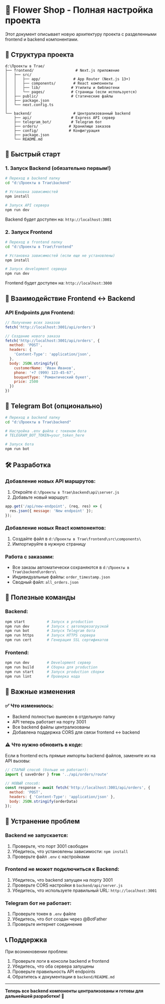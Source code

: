 # 🌸 Flower Shop - Полная настройка проекта

Этот документ описывает новую архитектуру проекта с разделенными frontend и backend компонентами.

## 📁 Структура проекта

```
d:\Проекты в Trae/
├── frontend/                   # Next.js приложение
│   ├── src/
│   │   ├── app/               # App Router (Next.js 13+)
│   │   ├── components/        # React компоненты
│   │   ├── lib/              # Утилиты и библиотеки
│   │   └── pages/            # Страницы (если используется)
│   ├── public/               # Статические файлы
│   ├── package.json
│   └── next.config.ts
│
└── backend/                   # Централизованный backend
    ├── api/                  # Express API сервер
    ├── telegram_bot/         # Telegram бот
    ├── orders/              # Хранилище заказов
    ├── config/              # Конфигурация
    ├── package.json
    └── README.md
```

## 🚀 Быстрый старт

### 1. Запуск Backend (обязательно первым!)

```bash
# Переход в backend папку
cd "d:\Проекты в Trae\backend"

# Установка зависимостей
npm install

# Запуск API сервера
npm run dev
```

Backend будет доступен на: `http://localhost:3001`

### 2. Запуск Frontend

```bash
# Переход в frontend папку
cd "d:\Проекты в Trae\frontend"

# Установка зависимостей (если еще не установлены)
npm install

# Запуск development сервера
npm run dev
```

Frontend будет доступен на: `http://localhost:3000`

## 🔗 Взаимодействие Frontend ↔ Backend

### API Endpoints для Frontend:

```javascript
// Получение всех заказов
fetch('http://localhost:3001/api/orders')

// Создание нового заказа
fetch('http://localhost:3001/api/orders', {
  method: 'POST',
  headers: {
    'Content-Type': 'application/json',
  },
  body: JSON.stringify({
    customerName: 'Иван Иванов',
    phone: '+7 (999) 123-45-67',
    bouquetType: 'Романтический букет',
    price: 2500
  })
})
```

## 🤖 Telegram Bot (опционально)

```bash
# Переход в backend папку
cd "d:\Проекты в Trae\backend"

# Настройка .env файла с токеном бота
# TELEGRAM_BOT_TOKEN=your_token_here

# Запуск бота
npm run bot
```

## 🛠️ Разработка

### Добавление новых API маршрутов:

1. Откройте `d:\Проекты в Trae\backend\api\server.js`
2. Добавьте новый маршрут:

```javascript
app.get('/api/new-endpoint', (req, res) => {
  res.json({ message: 'New endpoint' });
});
```

### Добавление новых React компонентов:

1. Создайте файл в `d:\Проекты в Trae\frontend\src\components\`
2. Импортируйте в нужную страницу

### Работа с заказами:

- Все заказы автоматически сохраняются в `d:\Проекты в Trae\backend\orders\`
- Индивидуальные файлы: `order_timestamp.json`
- Сводный файл: `all_orders.json`

## 🔧 Полезные команды

### Backend:
```bash
npm start          # Запуск в production
npm run dev        # Запуск с автоперезагрузкой
npm run bot        # Запуск Telegram бота
npm run https      # Запуск HTTPS сервера
npm run cert       # Генерация SSL сертификатов
```

### Frontend:
```bash
npm run dev        # Development сервер
npm run build      # Сборка для production
npm run start      # Запуск production сборки
npm run lint       # Проверка кода
```

## 📝 Важные изменения

### ✅ Что изменилось:
- Backend полностью вынесен в отдельную папку
- API теперь работает на порту 3001
- Все backend файлы централизованы
- Добавлена поддержка CORS для связи frontend ↔ backend

### ⚠️ Что нужно обновить в коде:

Если в frontend есть прямые импорты backend файлов, замените их на API вызовы:

```javascript
// СТАРЫЙ способ (больше не работает):
import { saveOrder } from '../api/orders/route'

// НОВЫЙ способ:
const response = await fetch('http://localhost:3001/api/orders', {
  method: 'POST',
  headers: { 'Content-Type': 'application/json' },
  body: JSON.stringify(orderData)
});
```

## 🚨 Устранение проблем

### Backend не запускается:
1. Проверьте, что порт 3001 свободен
2. Убедитесь, что установлены зависимости: `npm install`
3. Проверьте файл `.env` с настройками

### Frontend не может подключиться к Backend:
1. Убедитесь, что backend запущен на порту 3001
2. Проверьте CORS настройки в `backend/api/server.js`
3. Убедитесь, что используете правильный URL: `http://localhost:3001`

### Telegram бот не работает:
1. Проверьте токен в `.env` файле
2. Убедитесь, что бот создан через @BotFather
3. Проверьте интернет соединение

## 📞 Поддержка

При возникновении проблем:
1. Проверьте логи в консоли backend и frontend
2. Убедитесь, что оба сервера запущены
3. Проверьте правильность API endpoints
4. Обратитесь к документации в `backend/README.md`

---

**Теперь все backend компоненты централизованы и готовы для дальнейшей разработки! 🎉**
